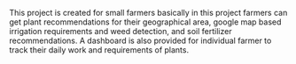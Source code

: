 This project is created for small farmers basically in this project farmers can get plant recommendations for their geographical area, google map based irrigation requirements and weed detection, and soil fertilizer recommendations. A dashboard is also provided for individual farmer to track their daily work and requirements of plants.
